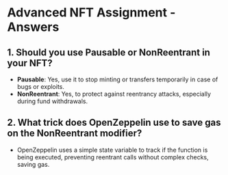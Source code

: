 
# Advanced NFT Assignment - Answers

## 1. Should you use Pausable or NonReentrant in your NFT?

- **Pausable**: Yes, use it to stop minting or transfers temporarily in case of bugs or exploits.
- **NonReentrant**: Yes, to protect against reentrancy attacks, especially during fund withdrawals.

## 2. What trick does OpenZeppelin use to save gas on the NonReentrant modifier?

- OpenZeppelin uses a simple state variable to track if the function is being executed, preventing reentrant calls without complex checks, saving gas.

